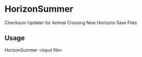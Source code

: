 # HorizonSummer
 Checksum Updater for Animal Crossing New Horizons Save Files

## Usage
HorizonSummer \<input file\>

